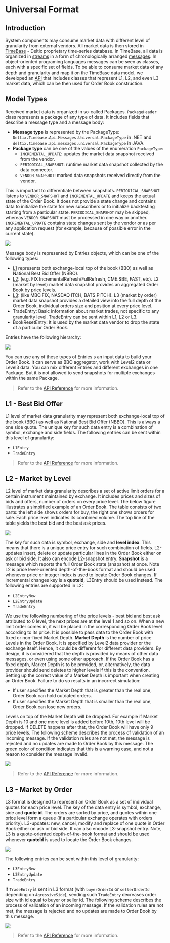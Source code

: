 # Universal Format

## Introduction

System components may consume market data with different level of granularity from external vendors. All market data is then stored in [TimeBase](https://timebase.info/) - Deltix proprietary time-series database. In TimeBase, all data is organized in [streams](https://kb.timebase.info/community/overview/streams) in a form of chronologically arranged [messages](https://kb.timebase.info/community/overview/messages). In object-oriented programing languages messages can be seen as classes, each with a specific set of fields. To be able to consume market data of any depth and granularity and map it on the TimeBase data model, we developed an [API]() that includes classes that represent L1, L2, and even L3 market data, which can be then used for Order Book construction.

## Model Types

Received market data is organized in so-called Packages. `PackageHeader` class represents a package of any type of data. It includes fields that describe a message type and a message body:

* **Message type** is represented by the PackageType: `Deltix.Timebase.Api.Messages.Universal.PackageType` in .NET and `deltix.timebase.api.messages.universal.PackageType` in JAVA. 
* **Package type** can be one of the values of the enumeration `PackageType`:
    - `INCREMENTAL_UPDATE`: updates the market data snapshot received from the vendor.
    - `PERIODICAL_SNAPSHOT`: runtime market data snapshot collected by the data connector.
    - `VENDOR_SNAPSHOT`: marked data snapshots received directly from the vendor.

This is important to differentiate between snapshots. `PERIODICAL_SNAPSHOT` listens to `VENDOR_SNAPSHOT` and `INCREMENTAL_UPDATE` and keeps the actual state of the Order Book. It does not provide a state change and contains data to initialize the state for new subscribers or to initialize backtesting starting from a particular state. `PERIODICAL_SNAPSHOT` may be skipped, whereas `VENDOR_SNAPSHOT` must be processed in one way or another. `INCREMENTAL_UPDATE` contains state changes sent by the vendor or as per any application request (for example, because of possible error in the current state).

![](/blob/main/docs/img/snapshots.png)

Message body is represented by Entries objects, which can be one of the following types:

* [L1](#l1-best-bid-offer) represents both exchange-local top of the book (BBO) as well as National Best Bid Offer (NBBO).
* [L2](#l2-market-by-level): (e.g. FIX IncrementalRefresh/FullRefresh, CME.SBE, FAST, etc). L2 (market by level) market data snapshot provides an aggregated Order Book by price levels.
* [L3](#l2-market-by-order): (like MBO.FIX, NASDAQ ITCH, BATS.PITCH). L3 (market by order) market data snapshot provides a detailed view into the full depth of the Order Book, individual orders size and position at every price level. 
* TradeEntry: Basic information about market trades, not specific to any granularity level. TradeEntry can be sent within L1, L2 or L3.
* BookResetEntry: It is used by the market data vendor to drop the state of a particular Order Book.

Entries have the following hierarchy:

![](/img/flowchart2.png)

You can use any of these types of Entries s an input data to build your Order Book. It can serve as BBO aggregator, work with Level2 data or Level3 data. You can mix different Entries and different exchanges in one Package. But it is not allowed to send snapshots for multiple exchanges within the same Package.

<!-- ## JAVA and .NET Implementation

Classes `Deltix.Timebase.Api.Messages.Universal.PackageHeader` in .NET and `deltix.timebase.api.messages.universal.PackageHeader` in JAVA represent market data package.
`PackageHeader` represents package of any type of data. `PackageHeader` instance should have more than 0 entries, otherwise it is considered invalid. If user needs to send an empty package, `BookResetEntry` can be used instead.
`PackageHeader` may contain snapshots or incremental updates.
It is possible to mix different entries and different exchanges in one package. But it is not allowed to send snapshots for multiple exchanges within the same package. We are not supporting snapshot and increment messages mixed in one package. For example, there should not be updates or trades in the same message that contains increments. However, trades can be easily combined with increments.
If `BookResetEntry` was received, then we are waiting for snapshots and not increments.
Snapshot includes the entire state of the book for a particular exchange.

|Field|.NET|JAVA|Description|Validation|
|--|--|--|--|--|
|PackageType|`Deltix.Timebase.Api.Messages.Universal.PackageHeader.PackageType`|`deltix.timebase.api.messages.universal.PackageHeader.getPackageType()`|Package type can be one of the values of the enumeration PackageType:</br>`INCREMENTAL_UPDATE` - updates the market data snapshot received from the vendor.</br>`PERIODICAL_SNAPSHOT` - market data snapshot sent by any Deltix component (Aggregator or market data connector).</br>`VENDOR_SNAPSHOT` - marked data snapshots received directly from the vendor.|Cannot be null. PacckageType should coincide with the message entries. Please, see each model type description for detailed information.|
|Entries|`Deltix.Timebase.Api.Messages.Universal.PackageHeader.Entries`|`deltix.timebase.api.messages.universal.PackageHeader.getEntries()`|message body|Should have more than 0 entries, otherwise it is considered invalid.| -->

> Refer to the [API Reference]() for more information.

## L1 - Best Bid Offer

L1 level of market data granularity may represent both exchange-local top of the book (BBO) as well as National Best Bid Offer (NBBO). This is always a one side quote. The unique key for such data entry is a combination of symbol, exchange and side fields. The following entries can be sent within this level of granularity:

* `L1Entry`
* `TradeEntry`

<!-- The following scheme describes the process of validation of an incoming message. If the validation rules are not met, the message is rejected and no updates are made by this message. The green color of condition indicates that this is a warning case, and not a reason to consider the message invalid.

![](/img/ValidationSchemeL1.png)

### Package Validation

Package validation block checks the package consistency. It is possible to mix trades from different exchanges in one package. But it is not allowed to send snapshots for multiple exchanges within one package. It is considered that snapshot of current state of the book for each exchange is sent entirely within one package. There cannot be, for example, snapshot of each side of the book sent separately in multiple packages.
Trade entry in this format can be sent as incremental update. They do not affect state of the book. 

### Fields Validation

Validator (if it is used) requires that entry size should be a number (not NaN). In some cases (for example for indicative quotes) size may be null.
Price should be a number, not null. Price should be > 0 by default. Price less or equal to 0 can be enabled in validator (for example for spreads or synthetic instruments trading). The required set of fields are: price, side, and size. It is also a warning case if bid is not less than ask within one exchange. -->

> Refer to the [API Reference]() for more information.

## L2 - Market by Level

L2 level of market data granularity describes a set of active limit orders for a certain instrument maintained by exchange. It includes prices and sizes of bids and offers, number of orders on every price level. 
The below figure illustrates a simplified example of an Order Book. The table consists of two parts: the left side shows orders for buy, the right one shows orders for sale. Each price level indicates its combined volume. The top line of the table yields the best bid and the best ask prices.

![](/img/OrderBook.png)

The key for such data is symbol, exchange, side and **level index**. This means that there is a unique price entry for such combination of fields.
L2-updates insert, delete or update particular lines in the Order Book either on ask or bid side. It also can encode L2-snapshot entry. **Snapshot** is a message which reports the full Order Book state (snapshot) at once. Note L2 is price level-oriented depth-of-the-book format and should be used whenever price or integer index is used to locate Order Book changes. If incremental changes key is a **quoteId**, L3Entry should be used instead.
The following entries are supported in L2:

* `L2EntryNew`
* `L2EntryUpdate`
* `TradeEntry`

We use the following numbering of the price levels - best bid and best ask attributed to 0 level, the next prices are at the level 1 and so on. When a new limit order comes in, it will be placed in the corresponding Order Book level according to its price.
It is possible to pass data to the Order Book with fixed or non-fixed Market Depth. **Market Depth** is the number of price Levels in the Order Book. It is specified by Level2 data provider or the exchange itself. Hence, it could be different for different data providers. By design, it is considered that the depth is provided by means of other data messages, or even using some other approach.
If the Order Book has a fixed depth, Market Depth is to be provided, or, alternatively, the data provider should send deletes to higher levels if this is the convention. Setting up the correct value of a Market Depth is important when creating an Order Book. Failure to do so results in an incorrect simulation:

* If user specifies the Market Depth that is greater than the real one, Order Book can hold outdated orders.
* If user specifies the Market Depth that is smaller than the real one, Order Book can lose new orders.

Levels on top of the Market Depth will be dropped. For example if Market Depth is 10 and one more level is added before 10th, 10th level will be dropped. If DELETE happens after that, the Order Book will have only 9 price levels.
The following scheme describes the process of validation of an incoming message. If the validation rules are not met, the message is rejected and no updates are made to Order Book by this message. The green color of condition indicates that this is a warning case, and not a reason to consider the message invalid.

![](/img/ValidationSchemeL2.png)

<!-- ### Package Validation

Package validation block checks the package consistency. It is possible to mix different entries within one package, or entries from different exchanges in one package. But it is not allowed to send snapshots for multiple exchanges within one package. There also should not be snapshot entries combined with update entries in one snapshot message. But trades and updates can be sent in one package. It is considered that a snapshot of a current state of the Order Book for each exchange is sent entirely within one package. There cannot be, for example, snapshots of each side of the Order Book sent separately in multiple packages.
Trade entry can be sent in this format within a package of incremental updates. They do not affect states of the Order Book.

### Fields Validation

The following rules are applied to the values of the fields:

* Side and size should have valid values. Size should be > 0, a number and not null.
* Price should be a number, not null. Price should be > 0 by default. Price less or equal to 0 can be enabled in validator (for example for spreads or synthetic instruments trading). 
* Level should be less than the Market Depth. 
* For an update, Action can be one of the following:
    - `INSERT`: inserting a new quote on the specified level (specified in the Level property). If such level already exists, every index of the level that is greater or equal than this will be incremented (For instance, if level 5 is added then levels' index from 5 and greater will be incremented by 1). `L2Entry` update with insert type is considered invalid. `L2EntryNew` should be sent in this case. 
    - `UPDATE`: updating values on the specified level. Participant id, quote id and number of orders can be updated.
    - `DELETE`: deletes the level. All levels' index after this level is decremented. Side, price, level, action fields should not be null. DELETE is used to remove quotes because trades do not do that in L2 format. They cannot affect the state of the book (like they do in L3 format).

### Conformity with the State of the Book

* **Sorting**: The design allows sending data to an aggregated or non-aggregated Order Book, in other words, we can aggregate orders per price level. In case of an aggregated Order Book, prices on levels should be strictly ascending for ask side and strictly descending for bid side. In case of a  non-aggregated Order Book, prices on levels should be monotonically ascending for ask side and monotonically descending for bid side (there can be more than one level in a row with the same price, denoting an individual order):
    - An aggregated Order Book is correct, when:</br>
        + Bid0 < Ask0
        + BidN > BidN+1
        + AskN < AskN+1
    - A non-aggregated Order Book is correct, when:</br>
        + Bid0 < Ask0
        + BidN >= BidN+1
        + AskN <= AskN+1</br>
    The provider should send packages during processing each part of which levels should remain sorted. Therefore after processing each entry in package Order Book should be ordered. Otherwise processing algorithms should have been significantly more complicated. It is critical that data is sorted on each side for each exchange, but if best bid is not less than best ask it is considered as a warning case. Such data are still valid.
* For non-aggregated Order Book we allow to use `QuoteId`, but as it was said earlier, `QuoteId` is not the key of the data. If `QuoteId` field value coincides for multiple quotes then this is a warning case. In other words, it is at data provider discretion to provide quotes with unique id.
* It is important that values in fields of the update coincide with the actual values in Order Book. For example, price in update is the same as price in Order Book for this level. Update cannot change price. -->

> Refer to the [API Reference]() for more information.

## L3 - Market by Order

L3 format is designed to represent an Order Book as a set of individual quotes for each price level.
The key of the data entry is symbol, exchange, side and **quote id**.
The orders are sorted by price, and quotes within one price level form a queue (if a particular exchange operates with orders priority).
L3-updates: new, cancel, modify and replace of one quote in Order Book either on ask or bid side. It can also encode L3-snapshot entry. Note, L3 is a quote-oriented depth-of-the-book format and should be used whenever **quoteId** is used to locate the Order Book changes.

![](/img/L3OrderBook.png)

The following entries can be sent within this level of granularity:

* `L3EntryNew`
* `L3EntryUpdate`
* `TradeEntry`

If `TradeEntry` is sent in L3 format (with `buyerOrderId` or `sellerOrderId` depending on `AgressiveSide`), sending such `TradeEntry` decreases order size with id equal to buyer or seller id. The following scheme describes the process of validation of an incoming message. If the validation rules are not met, the message is rejected and no updates are made to Order Book by this message.

![](/img/ValidationSchemeL3.png)

<!-- ### Package Validation

If `L3EntryNew` is used to provide a snapshot of Order Book state, it is considered that snapshot for a particular exchange is sent completely within one package. Snapshot entries and updates entries should not be grouped in one snapshot package. Trade entries can be grouped with incremental updates. Snapshots for multiple exchanges should be sent in different packages.

### Fields Validation

* Side, QuoteId should not be null.
* Size should be > 0, a number and not null.
* Price should be a number, not null. Price should be > 0 by default. Price less or equal to 0 can be enabled in validator (for example for spreads or synthetic instruments trading). 
* `L3EntryNew` should specify a type of the insert, which allows managing the order queue. The queue is formed within a price level. The type of insert can be:
    - `ADD_BACK` - add quote in the end of the queue;
    - `ADD_FRONT` - add quote in the beginning of the queue;
    - `ADD_BEFORE` - add quote before the quote with the id specified in the specially provided field `InsertBeforeQuoteId`. 
* Incremental updates can be:
    - `MODIFY` - change order with saving its priority in the queue;
    - `REPLACE` - change order but the priority is lost;
    - `CANCEL` - remove order from the queue.
* In case of a snapshot, type of the insert should be filled; in case of an update, type of the update should be filled.

### Conformity with the State of the Book

* For `REPLACE` update, there are no restrictions as for how price or size of orders can be changed. For `MODIFY` update, the price should coincide with the order price in the Order Book.
* `QuoteId` must be unique for each quote.
* `MODIFY` for order that has side that does not coincide with side of this order stored in the Order Book is invalid. For `REPLACE`, side is allowed to be changed.
* In case of inserting before some quote in a queue, the quote, before which we insert this quote, should be on the same price level.

### Relation to Trading Actions

The L3 format types reflect the actual trading actions. For example, the following messages are expected in L3 after these trading actions:

* `CancelReplace` -> `REPLACE`
* `Replace` -> `MODIFY`
* `Cancel` -> `CANCEL`
* `NewOrder` -> `ADD_BACK` -->

> Refer to the [API Reference]() for more information. 